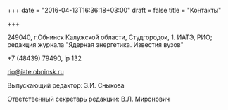 +++
date = "2016-04-13T16:36:18+03:00"
draft = false
title = "Контакты"

+++

<span class="glyphicon glyphicon-home" aria-hidden="true"></span> 249040, г.Обнинск Калужской области, Студгородок, 1. ИАТЭ, РИО; редакция журнала "Ядерная энергетика. Известия вузов"

<span class="glyphicon glyphicon-earphone" aria-hidden="true"></span> +7 (48439) 79490, ip 132

<span class="glyphicon glyphicon-envelope" aria-hidden="true"></span> [rio@iate.obninsk.ru](mailto:rio@iate.obninsk.ru)

Выпускающий редактор: З.И. Сныкова

Ответственный секретарь редакции: В.Л. Миронович